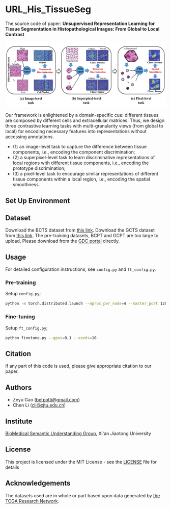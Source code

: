 # URL_His_TissueSeg
The source code of paper: **Unsupervised Representation Learning for Tissue Segmentation in Histopathological Images: From Global to Local Contrast**

![URL_TS](./Tasks_Info.png)

Our framework is enlightened by a domain-specific cue: different tissues are composed by different cells and extracellular matrices.
Thus, we design three contrastive learning tasks with multi-granularity views (from global to local) for encoding necessary features into representations without accessing annotations.

- (1) an image-level task to capture the difference between tissue components, i.e., encoding the component discrimination; 
- (2) a superpixel-level task to learn discriminative representations of local regions with different tissue components, i.e., encoding the prototype discrimination;
- (3) a pixel-level task to encourage similar representations of different tissue components within a local region, i.e., encoding the spatial smoothness.

## Set Up Environment

## Dataset
Download the BCTS dataset from [this link](https://github.com/PathologyDataScience/BCSS).
Download the GCTS dataset from [this link](https://dataset.chenli.group/).
The pre-training datasets, BCPT and GCPT are too large to upload, Please download from the [GDC portal](https://portal.gdc.cancer.gov/) directly. 

## Usage
For detailed configuration instructions, see `config.py` and `ft_config.py`.
### Pre-training
Setup `config.py`;
```bash
python -m torch.distributed.launch --nproc_per_node=4 --master_port 120520 main-distribute.py --gpus=0,1,2,4
```
### Fine-tuning
Setup `ft_config.py`;
```bash
python finetune.py --gpus=0,1 --seeds=10
```
## Citation

If any part of this code is used, please give appropriate citation to our paper.

## Authors
- Zeyu Gao (betpotti@gmail.com)
- Chen Li (cli@xjtu.edu.cn)

## Institute
[BioMedical Semantic Understanding Group](http://www.chenli.group/home), Xi'an Jiaotong University

## License
This project is licensed under the MIT License - see the [LICENSE](./LICENSE) file for details

## Acknowledgements
The datasets used are in whole or part based upon data generated by [the TCGA Research Network](https://www.cancer.gov/tcga).
